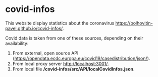 # covid-infos
This website display statistics about the coronavirus <https://bolhovitin-pavel.github.io/covid-infos/>.

Covid data is taken from one of these sources, depending on their availability:
1.  From external, open source API (<https://opendata.ecdc.europa.eu/covid19/casedistribution/json/>).
2. From local proxy server <http://localhost:3001/>.
3. From local file **/covid-infos/src/API/localCovidInfos.json**.

